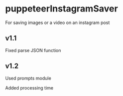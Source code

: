 # puppeteerInstagramSaver

For saving images or a video on an instagram post

## v1.1

Fixed parse JSON function

## v1.2

Used prompts module

Added processing time
